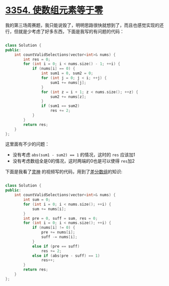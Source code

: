 # [3354. 使数组元素等于零](https://leetcode.cn/problems/make-array-elements-equal-to-zero/description/)

我的第三场周赛题，我只能说毁了，明明思路很快就想到了，而且也感觉实现的还行，但就是少考虑了好多东西，下面是我写的有问题的代码：

```cpp

class Solution {
public:
    int countValidSelections(vector<int>& nums) {
        int res = 0;
        for (int i = 0; i < nums.size() - 1; ++i) {
            if (nums[i] == 0) {
                int sum1 = 0, sum2 = 0;
                for (int j = 0; j < i; ++j) {
                    sum1 += nums[j];
                }
                for (int z = i + 1; z < nums.size(); ++z) {
                    sum2 += nums[z];
                }
                if (sum1 == sum2)
                    res += 2;
            }
        }
        return res;
    }
};
```

这里面有不少的问题：
- 没有考虑 `abs(sum1 - sum2) == 1` 的情况，这时的 `res` 应该加1
- 没有考虑数组全是0的情况，这时两端的0也是可以使得 `res`加2

下面是我看了[灵神](https://www.bilibili.com/video/BV1yiU6YnEfU/?spm_id_from=333.1007.top_right_bar_window_dynamic.content.click&vd_source=5c3d41684bdf5be095ecc932cc1b67b8)
的视频写的代码，用到了[差分数组]()的知识:

```cpp

class Solution {
public:
    int countValidSelections(vector<int>& nums) {
        int sum = 0;
        for (int i = 0; i < nums.size(); ++i) {
            sum += nums[i];
        }
        int pre = 0, suff = sum, res = 0;
        for (int i = 0; i < nums.size(); ++i) {
            if (nums[i] != 0) {
                pre += nums[i];
                suff -= nums[i];
            }
            else if (pre == suff)
                res += 2;
            else if (abs(pre - suff) == 1)
                res++;
        }
        return res;
    }
};
```
